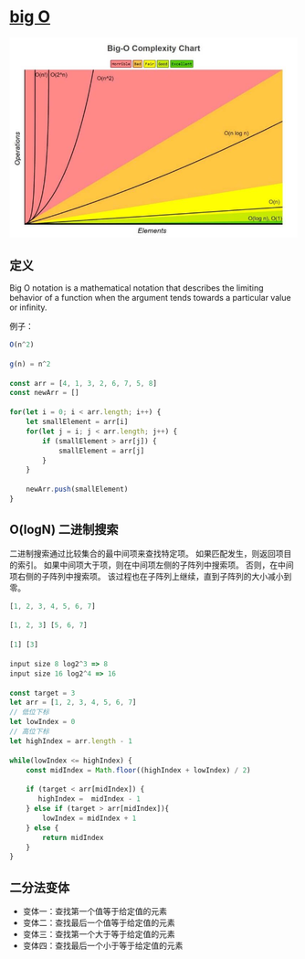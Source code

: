 # [big O](https://www.freecodecamp.org/news/big-o-notation-why-it-matters-and-why-it-doesnt-1674cfa8a23c/)

![big o](./big%20O.jpeg)

## 定义

Big O notation is a mathematical notation that describes the limiting behavior of a function when the argument tends towards a particular value or infinity. 

例子：

```js
O(n^2) 

g(n) = n^2

const arr = [4, 1, 3, 2, 6, 7, 5, 8]
const newArr = []

for(let i = 0; i < arr.length; i++) {
    let smallElement = arr[i]
    for(let j = i; j < arr.length; j++) {
        if (smallElement > arr[j]) {
            smallElement = arr[j]
        }
    }

    newArr.push(smallElement)
}
```

## O(logN) 二进制搜索

二进制搜索通过比较集合的最中间项来查找特定项。 如果匹配发生，则返回项目的索引。 如果中间项大于项，则在中间项左侧的子阵列中搜索项。 否则，在中间项右侧的子阵列中搜索项。 该过程也在子阵列上继续，直到子阵列的大小减小到零。

```js
[1, 2, 3, 4, 5, 6, 7]

[1, 2, 3] [5, 6, 7]

[1] [3]

input size 8 log2^3 => 8
input size 16 log2^4 => 16

const target = 3
let arr = [1, 2, 3, 4, 5, 6, 7]
// 低位下标
let lowIndex = 0
// 高位下标
let highIndex = arr.length - 1

while(lowIndex <= highIndex) {
    const midIndex = Math.floor((highIndex + lowIndex) / 2)

    if (target < arr[midIndex]) {
       highIndex =  midIndex - 1
    } else if (target > arr[midIndex]){
        lowIndex = midIndex + 1
    } else {
        return midIndex
    }
}
```
## 二分法变体

- 变体一：查找第一个值等于给定值的元素
- 变体二：查找最后一个值等于给定值的元素
- 变体三：查找第一个大于等于给定值的元素
- 变体四：查找最后一个小于等于给定值的元素
